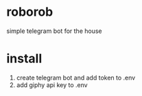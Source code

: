 # roborob

simple telegram bot for the house

# install

1. create telegram bot and add token to .env
2. add giphy api key to .env
